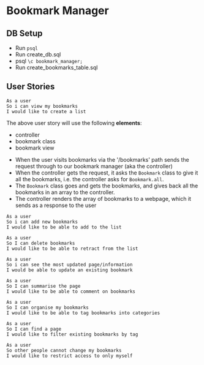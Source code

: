 # Bookmark Manager

## DB Setup

* Run `psql`
* Run create_db.sql
* psql `\c bookmark_manager;`
* Run create_bookmarks_table.sql

## User Stories

```
As a user
So i can view my bookmarks
I would like to create a list
```
The above user story will use the following **elements**:
* controller
* bookmark class
* bookmark view



- When the user visits bookmarks via the '/bookmarks' path sends the request through to our bookmark manager (aka the controller)
- When the controller gets the request, it asks the `Bookmark` class to give it all the bookmarks, i.e. the controller asks for `Bookmark.all`.
- The `Bookmark` class goes and gets the bookmarks, and gives back all the bookmarks in an array to the controller.
- The controller renders the array of bookmarks to a webpage, which it sends as a response to the user

```
As a user
So i can add new bookmarks
I would like to be able to add to the list
```

```
As a user
So I can delete bookmarks
I would like to be able to retract from the list
```

```
As a user
So i can see the most updated page/information
I would be able to update an existing bookmark
```

```
As a user
So I can summarise the page
I would like to be able to comment on bookmarks
```

```
As a user
So I can organise my bookmarks
I would like to be able to tag bookmarks into categories
```

```
As a user
So I can find a page
I would like to filter existing bookmarks by tag
```

```
As a user
So other people cannot change my bookmarks
I would like to restrict access to only myself
```
